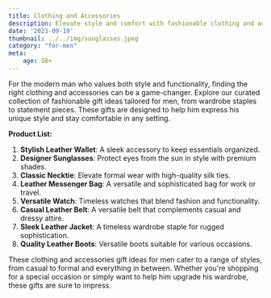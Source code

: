 ```yaml
---
title: Clothing and Accessories
description: Elevate style and comfort with fashionable clothing and accessories gift ideas for men.
date: '2023-09-19'
thumbnail: ../../img/sunglasses.jpeg
category: "for-men"
meta:
    age: 18+
---
```

For the modern man who values both style and functionality, finding the right clothing and accessories can be a game-changer. Explore our curated collection of fashionable gift ideas tailored for men, from wardrobe staples to statement pieces. These gifts are designed to help him express his unique style and stay comfortable in any setting.

**Product List:**
1. **Stylish Leather Wallet**: A sleek accessory to keep essentials organized.
2. **Designer Sunglasses**: Protect eyes from the sun in style with premium shades.
3. **Classic Necktie**: Elevate formal wear with high-quality silk ties.
4. **Leather Messenger Bag**: A versatile and sophisticated bag for work or travel.
5. **Versatile Watch**: Timeless watches that blend fashion and functionality.
6. **Casual Leather Belt**: A versatile belt that complements casual and dressy attire.
7. **Sleek Leather Jacket**: A timeless wardrobe staple for rugged sophistication.
8. **Quality Leather Boots**: Versatile boots suitable for various occasions.

These clothing and accessories gift ideas for men cater to a range of styles, from casual to formal and everything in between. Whether you're shopping for a special occasion or simply want to help him upgrade his wardrobe, these gifts are sure to impress.
